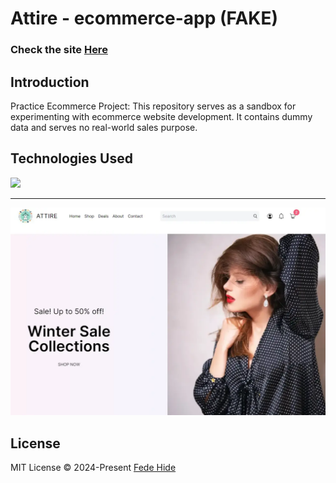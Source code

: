 # Attire - ecommerce-app (FAKE)

### Check the site [Here](https://page.vercel.app/ " Attire - ecommerce-app")<!-- cambiar url -->

## Introduction
Practice Ecommerce Project: This repository serves as a sandbox for experimenting with ecommerce website development. It contains dummy data and serves no real-world sales purpose.

## Technologies Used
<div>
	<a href="https://skillicons.dev">
		<img src="https://skillicons.dev/icons?i=nextjs,ts,tailwind,sass" />
	</a>
</div>

------------

[![attire-ecommerce-app-ss.webp](https://raw.githubusercontent.com/FedeHide/attire-ecommerce-app/main/public/assets/attire-ecommerce-app-ss.webp)](https://palindrome-checker-eight.vercel.app/)
<!-- cambiar url -->

## License

MIT License © 2024-Present [Fede Hide](https://github.com/FedeHide)

